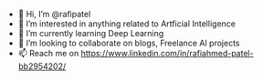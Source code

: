 - 👋 Hi, I’m @rafipatel
- 👀 I’m interested in anything related to Artficial Intelligence
- 🌱 I’m currently learning Deep Learning 
- 💞️ I’m looking to collaborate on blogs, Freelance AI projects
- 📫 Reach me on https://www.linkedin.com/in/rafiahmed-patel-bb2954202/

<!---
rafipatel/rafipatel is a ✨ special ✨ repository because its `README.md` (this file) appears on your GitHub profile.
You can click the Preview link to take a look at your changes.
--->
